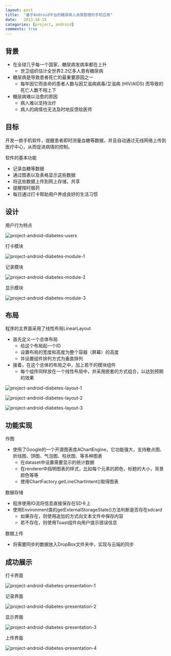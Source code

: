 ```yaml
---
layout: post
title:  "基于Android平台的糖尿病人自我管理的手机应用"
date:   2013-10-15
categories: [project, android]
comments: true
---
```


## 背景

- 在全球几乎每一个国家，糖尿病发病率都在上升
  - 世卫组织估计全世界2.2亿多人患有糖尿病
- 糖尿病是导致患者死亡的最重要原因之一
  - 每年因它而丧命的患者人数与因艾滋病病毒/艾滋病 (HIV/AIDS) 而导致的死亡人数不相上下
- 糖尿病难以治愈的原因
  - 病人难以坚持治疗
  - 病人的病情也无法及时地反馈给医师

## 目标

开发一款手机软件，提醒患者即时测量血糖等数据，并且自动通过无线网络上传到医疗中心，从而促进病情的控制。

软件的基本功能

- 记录血糖等数据
- 通过图表以及表格显示这些数据
- 将这些数据上传到网上存储，共享
- 提醒按时服药
- 每日通过打卡帮助用户养成良好的生活习惯

## 设计

用户行为特点

![project-android-diabetes-users](/source/img/project-android-diabetes-users.jpg)

打卡模块

![project-android-diabetes-module-1](/source/img/project-android-diabetes-module-1.jpg)

记录模块

![project-android-diabetes-module-2](/source/img/project-android-diabetes-module-2.jpg)

显示模块

![project-android-diabetes-module-3](/source/img/project-android-diabetes-module-3.jpg)

## 布局

程序的主界面采用了线性布局LinearLayout

- 首先定义一个总体布局
  - 给这个布局起一个ID
  - 设置布局的宽度和高度为整个容器（屏幕）的高度
  - 并设置组件排列方式为垂直排列
- 接着，在这个总体的布局之中，加上若干的模块组件
  - 每个组件同样放在一个线性布局中，并采用嵌套的方式组合，以达到预期的效果

![project-android-diabetes-layout-1](/source/img/project-android-diabetes-layout-1.png)

![project-android-diabetes-layout-2](/source/img/project-android-diabetes-layout-2.png)

![project-android-diabetes-layout-3](/source/img/project-android-diabetes-layout-3.png)

## 功能实现

作图

- 使用了Google的一个开源图表库AChartEngine，它功能强大，支持散点图、折线图、饼图、气泡图、柱状图、等多种图表
  - 在dataset中设置需要显示的统计数据
  - 在renderer中指明图表的样式，比如每个元素的颜色，标题的大小，背景颜色等等
  - 使用ChartFactory.getLineChartIntent()取得图表
  
数据存储

- 程序使用IO流将信息直接保存在SD卡上
- 使用Environment类的getExternalStorageState()方法判断是否存在sdcard
  - 如果存在，则使用追加的方式向文本文件中保存内容
  - 若不存在，则使用Toast组件向用户提示错误信息

数据上传

- 将需要同步的数据放入DropBox文件夹中，实现与云端的同步

## 成功展示

打卡界面

![project-android-diabetes-presentation-1](/source/img/project-android-diabetes-presentation-1.png)

记录界面

![project-android-diabetes-presentation-2](/source/img/project-android-diabetes-presentation-2.png)

显示界面

![project-android-diabetes-presentation-3](/source/img/project-android-diabetes-presentation-3.png)

上传界面

![project-android-diabetes-presentation-4](/source/img/project-android-diabetes-presentation-4.png)
